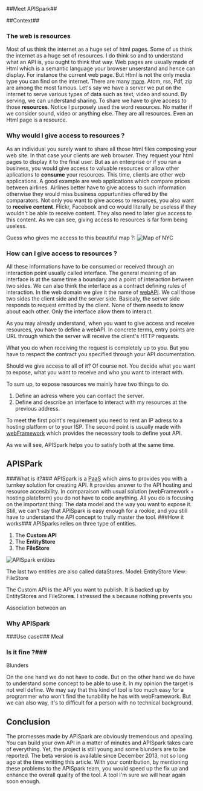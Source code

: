 

##Meet APISpark##

##Context##
### The web is resources ###
Most of us think the internet as a huge  set of html pages. Some of us think the internet as a huge set of resources.
I do think so and to understand what an API is, you ought to think that way.
Web pages are usually made of Html which is a semantic language your browser unserstand and hence can display.
For instance the current web page.
But Html is not the only media type you can find on the internet. There are many [more](https://en.wikipedia.org/wiki/Mime_type ""). 
Atom, rss, Pdf, zip are among the most famous.
Let's say we have a server we put on the internet to serve various types of data such as text, video and sound. By serving, we can understand sharing.
To share we have to give access to those **resources**. Notice I purposely used the word resources. No matter if we consider sound, video or anything else. They are all resources. Even an Html page is a resource.


### Why would I give access to resources ? ###
As an individual you surely want to share all those html files composing your web site. 
In that case your clients are web browser. They request your html pages to display it to the final user. 
But as an enterprise or if you run a business, you would give access to valuable resources or allow other aplications to **consume** your resources. This time, clients are other web applications.
A good example are web applications which compare prices between airlines. Airlines better have to give access to such information otherwise they would miss business oppurtunities offered by the comparators.
Not only you want to give access to resources, you also want to **receive content**.
Flickr, Facebook and co would literally be useless if they wouldn't be able to receive content. They also need to later give access to this content.
As we can see, giving access to resources is far form being useless.


Guess who gives me access to this beautiful map ?:
![Map of NYC](http://maps.googleapis.com/maps/api/staticmap?center=Brooklyn+Bridge,New+York,NY&zoom=12&size=600x300&maptype=roadmap&markers=color:blue%7Clabel:S%7C40.702147,-74.015794&markers=color:green%7Clabel:G%7C40.711614,-74.012318&markers=color:red%7Clabel:C%7C40.718217,-73.998284&sensor=false "New York")


### How can I give access to resources ? ###

All these informations have to be consumed or received through an interaction point usually called interface.
The general meaning of an interface is at the same time a boundary and a point of interaction between two sides.
We can also think the interface as a contract defining rules of interaction.
In the web domain we give it the name of [webAPI](https://en.wikipedia.org/wiki/Web_API "WebAPI").
We call those two sides the client side and the server side. Basicaly, the server side responds to request emitted by the client.
None of them needs to know about each other. Only the interface allow them to interact.

As you may already understand, when you want to give access and receive resources, you have to define a webAPI.
In concrete terms, entry points are URL through which the server will receive the client's HTTP requests.

What you do when receiving the request is completely up to you. But you have to respect the contract you specified through your API documentation.

Should we give access to all of it? Of course not. You decide what you want to expose, what you want to receive and who you want to interact with.

To sum up, to expose resources we mainly have two things to do. 
1. Define an adress where you can contact the server.
2. Define and describe an interface to interact with my resources at the previous address.

To meet the first point's requirement you need to rent an IP adress to a hosting platform or to your ISP.
The second point is usually made with [webFramework](https://en.wikipedia.org/wiki/Web_framework "Web framework") which provides the necessary tools to define yout API.

As we will see, APISpark helps you to satisfy both at the same time.


## APISPark ## 
###What is it?###
APISpark is a [PaaS](http://en.wikipedia.org/wiki/Platform_as_a_service "Platform As a Service") which aims to provides you with a turnkey solution for creating API.
It provides answer to the API hosting and resource accesibility.
In comparaison with usual solution (webFramework + hosting plateform) you do not have to code anything.
All you do is focusing on the important thing: The data model and the way you want to expose it.
Still, we can't say that APISpark is easy enough for a rookie, and you still have to understand the API concept to trully master the tool.
###How it works###
APISparks relies on three type of entities. 
1. The **Custom API**
2. The **EntityStore**
3. The **FileStore**

![APISpark entities](http://apispark.org/images/tutorials/tutorial1-15.png "entities")


The last two entities are also called dataStores. 
Model: EntityStore
View: FileStore


The Custom API is the API you want to publish. It is backed up by EntityStore**s** and FileStore**s**.
I stressed the s because nothing prevents you 


Association between an 

### Why APISpark ###
###Use case###
Meal
### Is it fine ?###
Blunders

On the one hand we do not have to code. But on the other hand we do have to understand some concept to be able to use it. 
In my opinion the target is not well define. We may say that this kind of tool is too much easy for a programmer who won't find the tunability he has with webFramework. But we can also way, it's to difficult for a person with no technical background.

## Conclusion ##
The promesses made by APISpark are obviously tremendous and apealing.
You can build your own API in  a matter of minutes and APISpark takes care of everything.
Yet, the project is still young and some blunders are to be reported. The beta version is available since December 2013, not so long ago at the time writting this article.
With your contribution, by mentioning these problems to the APISpark team, you would speed up the fix up and enhance the overall quality of the tool.
A tool I'm sure we will hear again soon enough.

